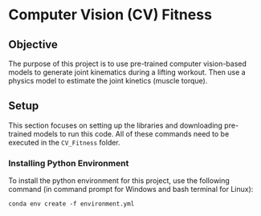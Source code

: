 # Computer Vision (CV) Fitness

## Objective
The purpose of this project is to use pre-trained computer vision-based models to generate joint kinematics during a lifting workout. Then use a physics model to estimate the joint kinetics (muscle torque).

## Setup
This section focuses on setting up the libraries and downloading pre-trained models to run this code. All of these commands need to be executed in the `CV_Fitness` folder. 

### Installing Python Environment
To install the python environment for this project, use the following command (in command prompt for Windows and bash terminal for Linux):

`conda env create -f environment.yml`



